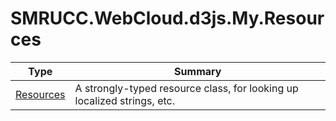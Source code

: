 ﻿
# SMRUCC.WebCloud.d3js.My.Resources

|Type|Summary|
|----|-------|
|[Resources](./Resources.md)|A strongly-typed resource class, for looking up localized strings, etc.|

